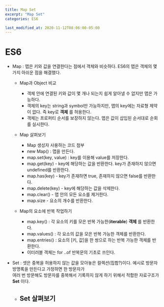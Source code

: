 ```yaml
---
title: Map Set
excerpt: "Map Set"
categories: ES6

last_modified_at: 2020-11-12T08:06:00-05:00
---
```


# ES6  
  
 - Map : 맵은 키와 값을 연결한다는 점에서 객체와 비슷하다. ES6의 맵은 객체의 몇 가지 아쉬운 점을 해결했다.  

    - Map과 Object 비교  
        - 객체 안에 연결된 키와 값이 몇 개나 되는지 쉽게 알아낼 수 없지만 맵은 가능하다.  
        - 객체의 key는 string과 symbol만 가능하지만, 맵의 key에는 자료형 제약이 없다. 즉 key로 __객체__ 를 허용한다. 
        - 객체는 프로퍼티 순서를 보장하지 않는다. 맵은 값이 삽입된 순서대로 순회를 실시한다.

    - Map 살펴보기  
        - Map 생성자 사용하는 코드 첨부  
        - new Map() : 맵을 만든다.  
        - map.set(key, value) : key를 이용해 value를 저장한다.  
        - map.get(key) - key에 해당하는 값을 반환한다. key가 존재하지 않으면 undefined를 반환한다.  
        - map.has(key) - key가 존재하면 true, 존재하지 않으면 false를 반환한다.  
        - map.delete(key) - key에 해당하는 값을 삭제한다.  
        - map.clear() - 맵 안의 모든 요소를 제거한다.  
        - map.size - 요소의 개수를 반환한다. 

    - Map의 요소에 반복 작업하기  
        - map.key() : 각 요소의 키를 모은 반복 가능한(__iterable__) __객체__ 를 반환한다.  
        - map.values() : 각 요소의 값을 모은 반복 가능한 객체를 반환한다.  
        - map.entries() : 요소의 [키, 값]을 한 쌍으로 하는 반복 가능한 객체를 반환한다.  
        - 이터러블 객체는 for ..of 반복문의 기초로 쓰인다.  
  
  
 - Set : 셋은 중복을 허용하지 않는 값을 모아놓은 컬렉션(집합?)이다. 예시로 방문자 방명록을 만든다고 가정하면 한 방문자가  
 여러 번 방문해도 방문자를 중복해서 기록하지 않게 하기 위해서 적합한 자료구조가 __Set__ 이다.  
   
    - Set 살펴보기  
        - 

